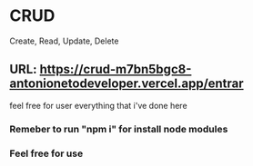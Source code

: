 # CRUD
<span> Create, Read, Update, Delete</span>

## URL: https://crud-m7bn5bgc8-antonionetodeveloper.vercel.app/entrar
<p>feel free for user everything that i've done here</p>

### Remeber to run "npm i" for install node modules
### Feel free for use
